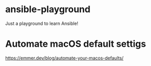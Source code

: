 # ansible-playground
Just a playground to learn Ansible!


# Automate macOS default settigs
https://emmer.dev/blog/automate-your-macos-defaults/